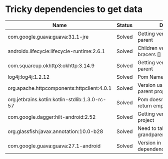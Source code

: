 # Tricky dependencies to get data

| Name                                           | Status | Details                                         |
|------------------------------------------------|--------|-------------------------------------------------|
| com.google.guava:guava:31.1-jre                | Solved | Getting version from parent                     |
| androidx.lifecycle:lifecycle-runtime:2.6.1     | Solved | Children version in bracers []                  |
| com.squareup.okhttp3:okhttp:3.14.9             | Solved | Getting version from parent                     |
| log4j:log4j:1.2.12                             | Solved | Pom Namespace missing                           |
| org.apache.httpcomponents:httpclient:4.0.1     | Solved | Version uses key from parent properties         |
| org.jetbrains.kotlin:kotlin-stdlib:1.3.0-rc-57 | Solved | Pom doesn't exist in mvn, return empty children |
| com.google.dagger:hilt-android:2.52            | Solved | Getting version from project                    |
| org.glassfish:javax.annotation:10.0-b28        | Solved | Need to take from grandparent version           |  
| com.google.guava:guava:27.1-android            | Solved | Version in parent dependencyManagement          |